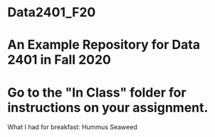 # Data2401_F20
# An Example Repository for Data 2401 in Fall 2020

# Go to the "In Class" folder for instructions on your assignment.

What I had for breakfast:
Hummus 
Seaweed

